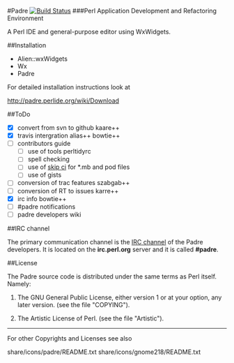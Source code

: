 #Padre [![Build Status](https://travis-ci.org/PadreIDE/Padre.png?branch=master)](https://travis-ci.org/PadreIDE/Padre)
###Perl Application Development and Refactoring Environment

A Perl IDE and general-purpose editor using WxWidgets.

##Installation

* Alien::wxWidgets
* Wx
* Padre

For detailed installation instructions look at 

http://padre.perlide.org/wiki/Download

##ToDo

- [x] convert from svn to github kaare++
- [x] travis intergration alias++ bowtie++
- [ ] contributors guide
  - [ ] use of tools perltidyrc
  - [ ] spell checking
  - [ ] use of [skip ci](http://docs.travis-ci.com/user/how-to-skip-a-build/) for \*.mb and pod files
  - [ ] use of gists
- [ ] conversion of trac features szabgab++
- [ ] conversion of RT to issues karre++
- [x] irc info bowtie++
- [ ] #padre notifications
- [ ] padre developers wiki

##IRC channel

The primary communication channel is the [IRC channel](https://github.com/PadreIDE/Padre/wiki/IRC-Channel) of the Padre developers. It is located on the **irc.perl.org** server and it is called **#padre**.


##License

The Padre source code is distributed under the same terms as Perl itself. 
Namely:

1. The GNU General Public License, either version 1 or at your option,
any later version. (see the file "COPYING").

2. The Artistic License of Perl. (see the file "Artistic").


--------------------------------------------------------
For other Copyrights and Licenses see also

share/icons/padre/README.txt
share/icons/gnome218/README.txt

